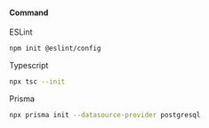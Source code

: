 #### Command

ESLint

```bash
npm init @eslint/config
```

Typescript

```bash
npx tsc --init
```

Prisma

```bash
npx prisma init --datasource-provider postgresql
```
